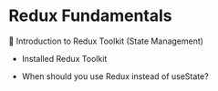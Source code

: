 # Redux Fundamentals

📌 Introduction to Redux Toolkit (State Management)

- Installed Redux Toolkit

- When should you use Redux instead of useState?
